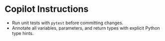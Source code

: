 # Copilot Instructions

- Run unit tests with `pytest` before committing changes.
- Annotate all variables, parameters, and return types with explicit Python type hints.
